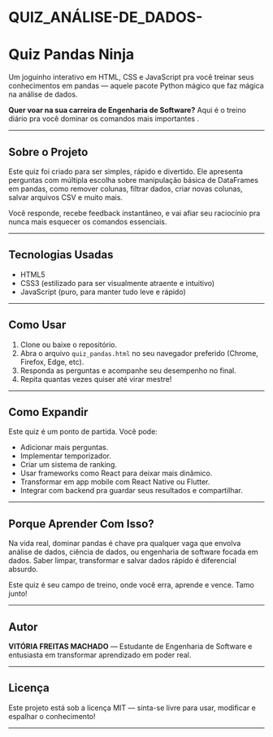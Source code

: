 # QUIZ_ANÁLISE-DE_DADOS-
# Quiz Pandas Ninja

Um joguinho interativo em HTML, CSS e JavaScript pra você treinar seus conhecimentos em pandas — aquele pacote Python mágico que faz mágica na análise de dados.  

**Quer voar na sua carreira de Engenharia de Software?** Aqui é o treino diário pra você dominar os comandos mais importantes .

---

## Sobre o Projeto

Este quiz foi criado para ser simples, rápido e divertido. Ele apresenta perguntas com múltipla escolha sobre manipulação básica de DataFrames em pandas, como remover colunas, filtrar dados, criar novas colunas, salvar arquivos CSV e muito mais.

Você responde, recebe feedback instantâneo, e vai afiar seu raciocínio pra nunca mais esquecer os comandos essenciais.

---

## Tecnologias Usadas

- HTML5
- CSS3 (estilizado para ser visualmente atraente e intuitivo)
- JavaScript (puro, para manter tudo leve e rápido)

---

## Como Usar

1. Clone ou baixe o repositório.
2. Abra o arquivo `quiz_pandas.html` no seu navegador preferido (Chrome, Firefox, Edge, etc).
3. Responda as perguntas e acompanhe seu desempenho no final.
4. Repita quantas vezes quiser até virar mestre!

---

## Como Expandir

Este quiz é um ponto de partida. Você pode:

- Adicionar mais perguntas.
- Implementar temporizador.
- Criar um sistema de ranking.
- Usar frameworks como React para deixar mais dinâmico.
- Transformar em app mobile com React Native ou Flutter.
- Integrar com backend pra guardar seus resultados e compartilhar.

---

## Porque Aprender Com Isso?

Na vida real, dominar pandas é chave pra qualquer vaga que envolva análise de dados, ciência de dados, ou engenharia de software focada em dados. Saber limpar, transformar e salvar dados rápido é diferencial absurdo.

Este quiz é seu campo de treino, onde você erra, aprende e vence. Tamo junto!

---

## Autor

**VITÓRIA FREITAS MACHADO** — Estudante de Engenharia de Software e entusiasta em transformar aprendizado em poder real.

---

## Licença

Este projeto está sob a licença MIT — sinta-se livre para usar, modificar e espalhar o conhecimento!

---


